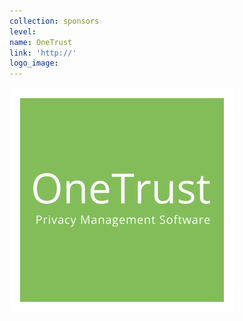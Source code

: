 ```yaml
---
collection: sponsors
level:
name: OneTrust
link: 'http://'
logo_image:
---
```



![](/uploads/versions/ontr-001---x----360-360x---.png)